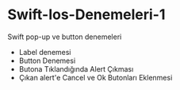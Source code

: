 # Swift-Ios-Denemeleri-1
Swift pop-up ve button denemeleri

- Label denemesi    
- Button Denemesi    
- Butona Tıklandığında Alert Çıkması    
- Çıkan alert'e Cancel ve Ok Butonları Eklenmesi    
